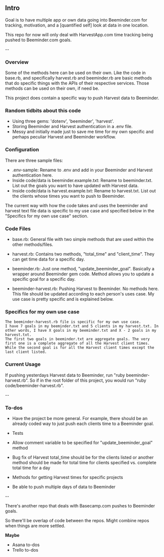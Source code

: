 ## Intro

Goal is to have multiple app or own data going into Beeminder.com for tracking, motivation, and a [quantified self] look at data in one location.

This repo for now will only deal with HarvestApp.com time tracking being pushed to Beeminder.com goals.

--

### Overview

Some of the methods here can be used on their own. Like the code in base.rb, and specifically harvest.rb and beeminder.rb are basic methods that do specific things with the APIs of their respective services. Those methods can be used on their own, if need be.

This project does contain a specific way to push Harvest data to Beeminder.

### Random tidbits about this code

- Using three gems: 'dotenv', 'beeminder', 'harvest'.
- Storing Beeminder and Harvest authentication in a .env file.
- Messy and initially made just to save me time for my own specific and perhaps peculiar Harvest and Beeminder workflow.


### Configuration

There are three sample files:
- .env-sample: Rename to .env and add in your Beeminder and Harvest authentication here.
- Inside code/data is beeminder.example.txt: Rename to beeminder.txt. List out the goals you want to have updated with Harvest data.
- Inside code/data is harvest.example.txt: Rename to harvest.txt. List out the clients whose times you want to push to Beeminder.

The current way with how the code takes and uses the beeminder and harvest text file data is specific to my use case and specified below in the "Specifics for my own use case" section.


### Code Files

- base.rb: General file with two simple methods that are used within the other methods/files.

- harvest.rb: Contains two methods, "total_time" and "client_time". They can get time data for a specific day.

- beeminder.rb: Just one method, "update_beeminder_goal". Basically a wrapper around Beeminder gem code. Method allows you to update a specific goal for a specific day.

- beeminder-harvest.rb: Pushing Harvest to Beeminder. No methods here. This file should be updated according to each person's uses case. My use case is pretty specific and is explained below.


### Specifics for my own use case

    The beeminder-harvest.rb file is specific for my own use case.
    I have 7 goals in my beeminder.txt and 5 clients in my harvest.txt. In other words, I have X goals in my beeminder.txt and X - 2 goals in my harvest.txt.
    The first two goals in beeminder.txt are aggregate goals. The very first one is a complete aggregate of all the Harvest client times. While the second goal is for all the Harvest client times except the last client listed.


### Current Usage

If pushing yesterdays Harvest data to Beeminder, run "ruby beeminder-harvest.rb". So if in the root folder of this project, you would run "ruby code/beeminder-harvest.rb".

--

### To-dos
- Have the project be more general. For example, there should be an already coded way to just push each clients time to a Beeminder goal.

- Tests

- Allow comment variable to be specified for "update_beeminder_goal" method
- Bug fix of Harvest total_time should be for the clients listed or another method should be made for total time for clients specified vs. complete total time for a day

- Methods for getting Harvest times for specific projects

- Be able to push multiple days of data to Beeminder


--


There's another repo that deals with Basecamp.com pushes to Beeminder goals.

So there'll be overlap of code between the repos. Might combine repos when things are more settled.

**Maybe**
- Asana to-dos
- Trello to-dos
